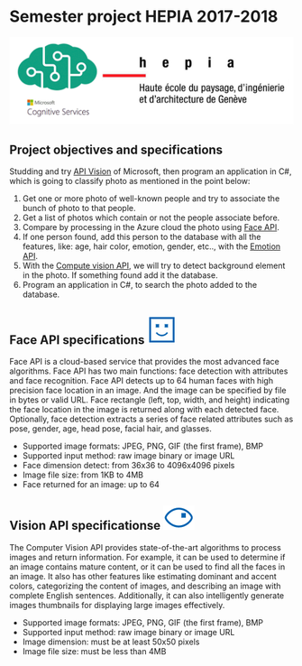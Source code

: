 # Semester project HEPIA 2017-2018
![Micrisoft and Hepia logo](/image/logo.png)

## Project objectives and specifications

Studding and try [API Vision](https://azure.microsoft.com/en-us/services/cognitive-services/directory/vision/) of Microsoft, then program an application in C#, which is going to classify photo as mentioned in the point below:

1.	Get one or more photo of well-known people and try to associate the bunch of photo to that people.
2.	Get a list of photos which contain or not the people associate before.
3.	Compare by processing in the Azure cloud the photo using [Face API](https://azure.microsoft.com/en-us/services/cognitive-services/face/).
4.	If one person found, add this person to the database with all the features, like: age, hair color, emotion, gender, etc.., with the [Emotion API](https://azure.microsoft.com/en-us/services/cognitive-services/emotion/).
5.	With the [Compute vision API](https://azure.microsoft.com/en-us/services/cognitive-services/computer-vision/?cdn=disable), we will try to detect background element in the photo.  If something found add it the database.
6.	Program an application in C#, to search the photo added to the database.

<h2>Face API specifications <img src="/image/face.png"></h2>
Face API is a cloud-based service that provides the most advanced face algorithms. Face API has two main functions: face detection with attributes and face recognition. Face API detects up to 64 human faces with high precision face location in an image. And the image can be specified by file in bytes or valid URL. Face rectangle (left, top, width, and height) indicating the face location in the image is returned along with each detected face. Optionally, face detection extracts a series of face related attributes such as pose, gender, age, head pose, facial hair, and glasses.      

   
- Supported image formats: JPEG, PNG, GIF (the first frame), BMP
- Supported input method: raw image binary or image URL 
- Face dimension detect: from 36x36 to 4096x4096 pixels
- Image file size: from 1KB to 4MB
- Face returned for an image: up to 64

<h2>Vision API specificationse <img src="/image/vision.png"></h2>
The Computer Vision API provides state-of-the-art algorithms to process images and return information. For example, it can be used to determine if an image contains mature content, or it can be used to find all the faces in an image. It also has other features like estimating dominant and accent colors, categorizing the content of images, and describing an image with complete English sentences. Additionally, it can also intelligently generate images thumbnails for displaying large images effectively.     

   
- Supported image formats: JPEG, PNG, GIF (the first frame), BMP
- Supported input method: raw image binary or image URL 
- Image dimension: must be at least 50x50 pixels
- Image file size: must be less than 4MB
